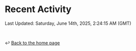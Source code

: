 # Recent Activity

<!--RECENT_ACTIVITY:start-->
<!--RECENT_ACTIVITY:end-->

<!--RECENT_ACTIVITY:last_update-->
Last Updated: Saturday, June 14th, 2025, 2:24:15 AM (GMT)
<!--RECENT_ACTIVITY:last_update_end-->

<br>

↩️ [Back to the home page](/README.md)
